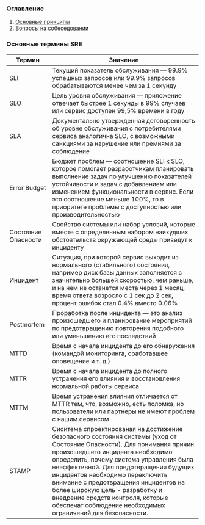 ### Оглавление

1. [Основные принципы](main.md)
2. [Вопросы на собеседовании](questions.md)

### Основные термины SRE

| Термин | Значение |
|-|-|
| SLI | Текущий показатель обслуживания — 99.9% успешных запросов или 99.9% запросов обрабатываются менее чем за 1 секунду
| SLO | Цель уровня обслуживания — приложение отвечает быстрее 1 секунды в 99% случаев или сервис доступен 99,5% времени в году
| SLA | Документально утвержденная договоренность об уровне обслуживания с потребителями сервиса аналогична SLO, с возможными санкциями за нарушение или премиями за соблюдение
| Error Budget | Бюджет проблем — соотношение SLI к SLO, которое помогает разработчикам планировать выполнение задач по улучшению показателей устойчивости и задач с добавлением или изменением функциональности в сервис. Если это соотношение меньше 100%, то в приоритете проблемы с доступностью или производительностью
| Состояние Опасности | Свойство системы или набор условий, которые вместе с определенным набором наихудших обстоятельств окружающей среды приведут к инциденту
| Инцидент | Ситуация, при которой сервис выходит из нормального (стабильного) состояния, например диск базы данных заполняется с значительно большей скоростью, чем раньше, и на нем не останется места через 1 месяц, время ответа возросло с 1 сек до 2 сек, процент ошибок стал 0.4% вместо 0.06% 
| Postmortem | Проработка после инцидента — это анализ произошедшего и планирование мероприятий по предотвращению повторения подобного или уменьшению его последствий 
| MTTD | Время с начала инцидента до его обнаружения (командой мониторинга, сработавшее оповещение и т. д.)
| MTTR | Время с начала инцидента до полного устранения его влияния и восстановления нормальной работы сервиса
| MTTM | Время устранения влияния отличается от MTTR тем, что, возможно, есть поломка, но пользователи или партнеры не имеют проблем с нашим сервисом
| STAMP | Сиситема спроектированая на достижение безопасного состояния системы (уход от Состояние Опасности). Для понимания причин произошедшего инцидента необходимо определить, почему система управления была неэффективной. Для предотвращения будущих инцидентов необходимо переключить внимание с предотвращения инцидентов на более широкую цель - разработку и внедрение средств контроля, которые обеспечат соблюдение необходимых ограничений для безопасности.
